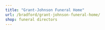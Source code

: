```yaml
---
title: "Grant-Johnson Funeral Home"
url: /bradford/grant-johnson-funeral-home/
shop: funeral directors
---
```

